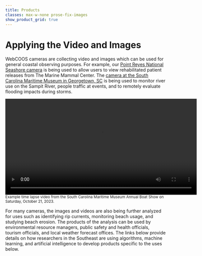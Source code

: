 ```yaml
---
title: Products
classes: max-w-none prose-fix-images
show_product_grid: true
---
```


# Applying the Video and Images

WebCOOS cameras are collecting video and images which can be used for general coastal observing purposes. For example, our [Point Reyes National Seashore camera](https://webcoos.org/cameras/tmmc_prls/) is being used to allow users to view rehabilitated patient releases from The Marine Mammal Center.  The [camera at the South Carolina Maritime Museum in Georgetown, SC](https://webcoos.org/cameras/georgetownscmm/) is being used to monitor river use on the Sampit River, people traffic at events, and to remotely evaluate flooding impacts during storms.

<video width="600" className='object-contain' autoplay controls >
    <source src='https://webcoos.s3.us-west-2.amazonaws.com/media/sources/webcoos/groups/scmm/assets/georgetownscmm/feeds/raw-video-data/products/time-lapse/elements/2023/10/21/georgetownscmm-2023-10-21-040000Z.mp4' type='video/mp4' />
</video>
<sub>Example time lapse video from the South Carolina Maritime Museum Annual Boat Show on Saturday, October 21, 2023.</sub>

For many cameras, the images and videos are also being further analyzed for uses such as identifying rip currents, monitoring beach usage, and studying beach erosion. The products of the analysis can be used by environmental resource managers, public safety and health officials, tourism officials, and local weather forecast offices.  The links below provide details on how researchers in the Southeast are using algorithms, machine learning, and artificial intelligence to develop products specific to the uses below.
